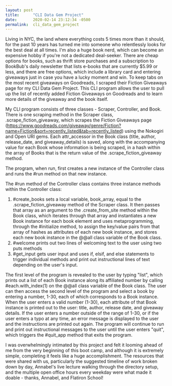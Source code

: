 ```yaml
---
layout: post
title:      "CLI Data Gem Project"
date:       2020-02-14 23:12:34 -0500
permalink:  cli_data_gem_project
---
```



Living in NYC, the land where everything costs 5 times more than it should, for the past 10 years has turned me into someone who relentlessly looks for the best deal at all times. I'm also a huge book nerd, which can become an expensive hobby if you're not a dedicated deal-seeker. There are cheap options for books, such as thrift store purchases and a subscription to BookBub's daily newsletter that lists e-books that are currently $5.99 or less, and there are free options, which include a library card and entering giveaways just in case you have a lucky moment and win. To keep tabs on the most recent giveaways on Goodreads, I scraped their Fiction Giveaways page for my CLI Data Gem Project. This CLI program allows the user to pull up the list of recently added Fiction Giveaways on Goodreads and to learn more details of the giveaway and the book itself.

My CLI program consists of three classes - Scraper, Controller, and Book. There is one scraping method in the Scraper class, .scrape_fiction_giveaway, which scrapes the Fiction Giveaways page (https://www.goodreads.com/giveaway/genre/Fiction?name=Fiction&sort=recently_listed&tab=recently_listed) using the Nokogiri and Open URI gems. Each attr_accessor in the Book class (title, author, release_date, and giveaway_details) is saved, along with the accompanying value for each Book whose information is being scraped, in a hash within the array of Books that is the return value of the .scrape_fiction_giveaway method. 

The program, when run, first creates a new instance of the Controller class and runs the #run method on that new instance. 

The #run method of the Controller class contains three instance methods within the Controller class: 

1. #create_books  sets a local variable, book_array, equal to the .scrape_fiction_giveaway method of the Scraper class. It then passes that array as an argument to the .create_from_site method within the Book class, which iterates through that array and instantiates a new Book instance for each book element and uses metaprogramming, through the #initialize method, to assign the key/value pairs from that array of hashes as attributes of each new book instance, and stores each new book instance in the @@all class variable of the Book class. 
2. #welcome prints out two lines of welcoming text to the user using two puts methods
3. #get_input gets user input and uses if, elsif, and else statements to trigger individual methods and print out instructional lines of text depending on the user's input.

The first level of the program is revealed to the user by typing "list", which prints out a list of each Book instance along its affiliated number by calling #each.with_index(1) on the @@all class variable of the Book class. The user can then access the second level of the program and select a book by entering a number, 1-30, each of which corresponds to a Book instance. When the user enters a valid number (1-30), each attribute of that Book instance is printed out to the user: title, author, release date, and giveaway details. If the user enters a number outside of the range of 1-30, or if the user enters a typo at any time, an error message is displayed to the user and the instructions are printed out again. The program will continue to run and print out instructional messages to the user until the user enters "quit", which triggers the #quit_app method that exits the program.

I was overwhelmingly intimated by this project and felt it looming ahead of me from the very beginning of this boot camp, and although it is extremely simple, completing it feels like a huge accomplishment. The resources that were shared with us, particularly the suggested timeline of work broken down by day, Annabel's live lecture walking through the directory setup, and the multiple open office hours every weekday were what made it doable - thanks, Annabel, and Flatiron School! 



